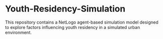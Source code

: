 # Youth-Residency-Simulation
This repository contains a NetLogo agent-based simulation model designed to explore factors influencing youth residency in a simulated urban environment. 
